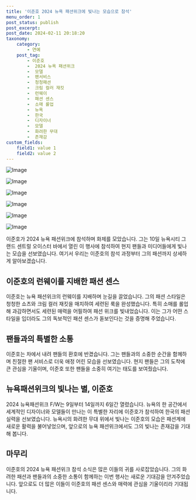 ```yaml
---
title: '이준호 2024 뉴욕 패션위크에 빛나는 모습으로 참석'
menu_order: 1
post_status: publish
post_excerpt: 
post_date: 2024-02-11 20:18:20
taxonomy:
    category:
        - 연예
    post_tag:
        - 이준호
        -  2024 뉴욕 패션위크
        -  모델
        -  팬서비스
        -  청청패션
        -  크림 컬러 재킷
        -  런웨이
        -  패션 센스
        -  소매 롤업
        -  뉴욕
        -  한국
        -  디자이너
        -  모델
        -  화려한 무대
        -  존재감
custom_fields:
    field1: value 1
    field2: value 2
---
```


![Image](https://mimgnews.pstatic.net/image/433/2024/02/11/0000101422_001_20240211111707612.png?type=w540)

![Image](https://ssl.pstatic.net/mimgnews/image/433/2024/02/11/0000101422_002_20240211111707652.png?type=w540)

![Image](https://mimgnews.pstatic.net/image/433/2024/02/11/0000101422_003_20240211111707698.png?type=w540)

![Image](https://ssl.pstatic.net/mimgnews/image/433/2024/02/11/0000101422_004_20240211111707731.png?type=w540)

![Image](https://mimgnews.pstatic.net/image/433/2024/02/11/0000101422_005_20240211111707765.png?type=w540)

![Image](https://ssl.pstatic.net/mimgnews/image/433/2024/02/11/0000101422_006_20240211111707802.png?type=w540)

이준호가 2024 뉴욕 패션위크에 참석하며 화제를 모았습니다. 그는 10일 뉴욕시티 그랜드 센트럴 오이스터 바에서 열린 이 행사에 참석하여 현지 팬들과 미디어들에게 빛나는 모습을 선보였습니다. 여기서 우리는 이준호의 참석 과정부터 그의 패션까지 상세하게 알아보겠습니다.
## 이준호의 런웨이를 지배한 패션 센스
이준호는 뉴욕 패션위크의 런웨이를 지배하며 눈길을 끌었습니다. 그의 패션 스타일은 청청한 쇼츠와 크림 컬러 재킷을 매치하여 세련된 룩을 완성했습니다. 특히 소매를 롤업해 과감하면서도 세련된 매력을 어필하여 패션 위크를 빛내었습니다. 이는 그가 어떤 스타일을 입더라도 그의 독보적인 패션 센스가 돋보인다는 것을 증명해 주었습니다.
## 팬들과의 특별한 소통
이준호는 차에서 내려 팬들의 환호에 반겼습니다. 그는 팬들과의 소중한 순간을 함께하며 친절한 팬 서비스로 더욱 애정 어린 모습을 선보였습니다. 현지 팬들은 그의 도착에 큰 관심을 기울이며, 이준호 또한 팬들을 소중히 여기는 태도를 보여줬습니다. 
## 뉴욕패션위크의 빛나는 별, 이준호
2024 뉴욕패션위크 F/W는 9일부터 14일까지 6일간 열렸습니다. 뉴욕의 한 공간에서 세계적인 디자이너와 모델들이 만나는 이 특별한 자리에 이준호가 참석하여 한국의 패션 실력을 선보였습니다. 뉴욕시의 화려한 무대 위에서 빛나는 이준호의 모습은 패션계에 새로운 활력을 불어넣었으며, 앞으로의 뉴욕 패션위크에서도 그의 빛나는 존재감을 기대해 봅니다.
## 마무리
이준호의 2024 뉴욕 패션위크 참석 소식은 많은 이들의 귀를 사로잡았습니다. 그의 화려한 패션과 팬들과의 소중한 소통이 함께하는 이번 행사는 새로운 기대감을 안겨주었습니다. 앞으로도 더 많은 이들이 이준호의 패션 센스와 매력에 관심을 기울이리라 기대됩니다.
